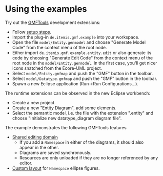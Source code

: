 # Using the examples #

Try out the [GMFTools](GMFTools.md) development extensions:
  * Follow [setup steps](Prerequistes.md).
  * Import the plug-in `de.itemis.gmf.example` into your workspace.
  * Open the file `model/Entity.genmodel` and choose "Generate Model Code" from the context menu of the root node.
  * Either import `de.itemis.gmf.example.entity.edit` or also generate its code by choosing "Generate Edit Code" from the context menu of the root node in the `model/Entity.genmodel`. In the first case, you'll get nicer icons snatched from the Ecore-UML project.
  * Select `model/Entity.gmfmap` and push the "GMF" button in the toolbar.
  * Select `model/Datatype.gmfmap` and push the "GMF" button in the toolbar.
  * Spawn a new Eclipse application (Run->Run Configurations...).

The runtime extensions can be observed in the new Eclipse workbench:
  * Create a new project.
  * Create a new "Entity Diagram", add some elements.
  * Select the semantic model, i.e. the file with the extension ".entity" and choose "Initialize new datatype\_diagram diagram file".

The example demonstrates the following GMFTools features
  * [Shared editing domain](SharedEditingDomain.md)
    * If you add a `Namespace` in either of the diagrams, it should also appear in the other.
    * Diagrams are saved synchronously.
    * Resources are only unloaded if they are no longer referenced by any editor.
  * [Custom layout](CustomFiguresAndLayouts.md) for `Namespace` ellipse figures.